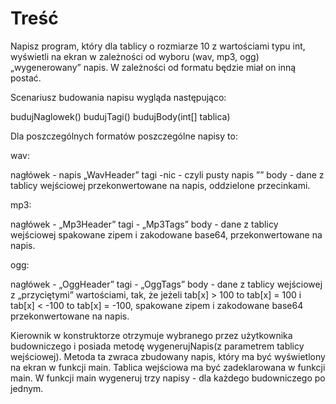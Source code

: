 # Treść
Napisz program, który dla tablicy o rozmiarze 10 z wartościami typu int, wyświetli na ekran w zależności od wyboru (wav, mp3, ogg) „wygenerowany” napis. W zależności od formatu będzie miał on inną postać.

 Scenariusz budowania napisu wygląda następująco:

budujNaglowek()
budujTagi()
budujBody(int[] tablica)

 Dla poszczególnych formatów poszczególne napisy to:

 wav:

nagłówek - napis „WavHeader”
tagi -nic - czyli pusty napis ””
body - dane z tablicy wejściowej przekonwertowane na napis, oddzielone przecinkami.

 mp3:

nagłówek - „Mp3Header”
tagi - „Mp3Tags”
body - dane z tablicy wejściowej spakowane zipem i zakodowane base64, przekonwertowane na napis.

 ogg:

nagłówek - „OggHeader”
tagi - „OggTags”
body - dane z tablicy wejściowej z „przyciętymi” wartościami, tak, że jeżeli tab[x] > 100 to tab[x] = 100 i tab[x] < -100 to tab[x] = -100, spakowane zipem i zakodowane base64  przekonwertowane na napis.

 Kierownik w konstruktorze otrzymuje wybranego przez użytkownika budowniczego i posiada metodę wygenerujNapis(z parametrem tablicy wejściowej). Metoda ta zwraca zbudowany napis, który ma być wyświetlony na ekran w funkcji main. Tablica wejściowa ma być zadeklarowana w funkcji main. W funkcji main  wygeneruj trzy napisy - dla każdego budowniczego po jednym.
